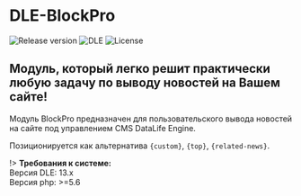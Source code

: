 # DLE-BlockPro
![Release version](https://img.shields.io/github/v/release/dle-modules/DLE-BlockPro?style=flat-square)
![DLE](https://img.shields.io/badge/DLE-13.x-green.svg?style=flat-square "DLE Version")
![License](https://img.shields.io/github/license/dle-modules/DLE-BlockPro?style=flat-square)

## Модуль, который легко решит практически любую задачу по выводу новостей на Вашем сайте!


Модуль BlockPro предназначен для пользовательского вывода новостей на сайте под управлением CMS DataLife Engine.

Позиционируется как альтернатива `{custom}`, `{top}`, `{related-news}`.

!> **Требования к системе:**<br>Версия DLE: 13.x<br>Версия php: >=5.6



